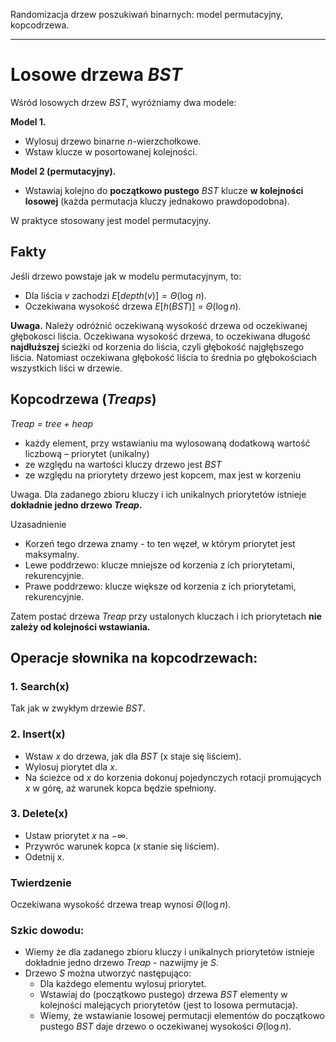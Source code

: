 Randomizacja drzew poszukiwań binarnych: model permutacyjny, kopcodrzewa.

---

# Losowe drzewa *BST*

Wśród losowych drzew *BST*, wyróżniamy dwa modele:

**Model 1.** 

* Wylosuj drzewo binarne $n$-wierzchołkowe.
* Wstaw klucze w posortowanej kolejności.

**Model 2 (permutacyjny).**

* Wstawiaj kolejno do **początkowo pustego** *BST* klucze **w kolejności losowej** (każda permutacja kluczy jednakowo prawdopodobna).

W praktyce stosowany jest model permutacyjny.

## Fakty
Jeśli drzewo powstaje jak w modelu permutacyjnym, to:
* Dla liścia $v$ zachodzi $E[depth(v)] = \Theta(\log\, n)$.
* Oczekiwana wysokość drzewa $E[h(BST)]$ = $\Theta(\log n)$.

**Uwaga.** Należy odróżnić oczekiwaną wysokość drzewa od oczekiwanej głębokosci liścia. Oczekiwana wysokość drzewa, to oczekiwana długość **najdłuższej** ścieżki od korzenia do liścia, czyli głębokość najgłębszego liścia. Natomiast oczekiwana głębokość liścia to średnia po głębokościach wszystkich liści w drzewie.

## Kopcodrzewa (*Treaps*)
*Treap = tree + heap*

*  każdy element, przy wstawianiu ma wylosowaną dodatkową wartość liczbową – priorytet (unikalny)
* ze względu na wartości kluczy drzewo jest *BST*
* ze względu na priorytety drzewo jest kopcem, max jest w korzeniu

Uwaga. Dla zadanego zbioru kluczy i ich unikalnych priorytetów istnieje **dokładnie jedno drzewo *Treap*.**

Uzasadnienie <br>
* Korzeń tego drzewa znamy - to ten węzeł, w którym priorytet jest maksymalny.
* Lewe poddrzewo: klucze mniejsze od korzenia z ich priorytetami, rekurencyjnie.
* Prawe poddrzewo: klucze większe od korzenia z ich priorytetami, rekurencyjnie.

Zatem postać drzewa *Treap* przy ustalonych kluczach i ich priorytetach **nie zależy od kolejności wstawiania.**

## Operacje słownika na kopcodrzewach:
### 1. Search(x)
Tak jak w zwykłym drzewie *BST*.

### 2. Insert(x)
* Wstaw $x$ do drzewa, jak dla *BST* (x staje się liściem).
* Wylosuj piorytet dla $x$.
* Na ścieżce od $x$ do korzenia dokonuj pojedynczych rotacji promujących $x$ w górę, aż warunek kopca będzie spełniony.

### 3. Delete(x)
* Ustaw priorytet $x$ na $-\infty$.
* Przywróc warunek kopca ($x$ stanie się liściem).
* Odetnij x.

### Twierdzenie
Oczekiwana wysokość drzewa treap wynosi $\Theta(\log n)$.

### Szkic dowodu:
* Wiemy że dla zadanego zbioru kluczy i unikalnych priorytetów istnieje dokładnie jedno drzewo *Treap* - nazwijmy je $S$.
* Drzewo $S$ można utworzyć następująco:
	* Dla każdego elementu wylosuj priorytet.
	* Wstawiaj do (początkowo pustego) drzewa *BST* elementy w kolejności malejących priorytetów (jest to losowa permutacja).
	* Wiemy, że wstawianie losowej permutacji elementów do początkowo pustego *BST* daje drzewo o oczekiwanej wysokości $\Theta(\log n)$.

